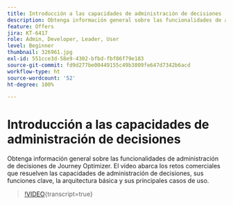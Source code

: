 ```yaml
---
title: Introducción a las capacidades de administración de decisiones
description: Obtenga información general sobre las funcionalidades de administración de decisiones de Journey Optimizer.
feature: Offers
jira: KT-6417
role: Admin, Developer, Leader, User
level: Beginner
thumbnail: 326961.jpg
exl-id: 551cce3d-58e9-4302-bfbd-fbf86f79e183
source-git-commit: fd9d277be00449155c49b3809fe647d7342b6acd
workflow-type: ht
source-wordcount: '52'
ht-degree: 100%

---
```


# Introducción a las capacidades de administración de decisiones

Obtenga información general sobre las funcionalidades de administración de decisiones de Journey Optimizer. El vídeo abarca los retos comerciales que resuelven las capacidades de administración de decisiones, sus funciones clave, la arquitectura básica y sus principales casos de uso.


>[!VIDEO](https://video.tv.adobe.com/v/326961?quality=12&learn=on){transcript=true}
